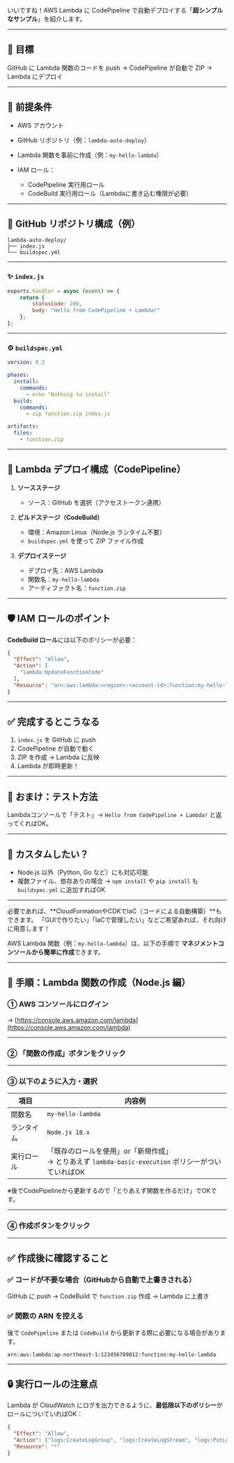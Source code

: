 いいですね！AWS Lambda に CodePipeline で自動デプロイする「**超シンプルなサンプル**」を紹介します。

---

## 🎯 目標

GitHub に Lambda 関数のコードを push → CodePipeline が自動で ZIP → Lambda にデプロイ

---

## 📝 前提条件

* AWS アカウント
* GitHub リポジトリ（例：`lambda-auto-deploy`）
* Lambda 関数を事前に作成（例：`my-hello-lambda`）
* IAM ロール：

  * CodePipeline 実行用ロール
  * CodeBuild 実行用ロール（Lambdaに書き込む権限が必要）

---

## 📁 GitHub リポジトリ構成（例）

```
lambda-auto-deploy/
├── index.js
└── buildspec.yml
```

---

### ✨ `index.js`

```js
exports.handler = async (event) => {
    return {
        statusCode: 200,
        body: "Hello from CodePipeline + Lambda!"
    };
};
```

---

### ⚙️ `buildspec.yml`

```yaml
version: 0.2

phases:
  install:
    commands:
      - echo "Nothing to install"
  build:
    commands:
      - zip function.zip index.js

artifacts:
  files:
    - function.zip
```

---

## 🧪 Lambda デプロイ構成（CodePipeline）

1. **ソースステージ**

   * ソース：GitHub を選択（アクセストークン連携）

2. **ビルドステージ（CodeBuild）**

   * 環境：Amazon Linux（Node.js ランタイム不要）
   * `buildspec.yml` を使って ZIP ファイル作成

3. **デプロイステージ**

   * デプロイ先：AWS Lambda
   * 関数名：`my-hello-lambda`
   * アーティファクト名：`function.zip`

---

## 🛡 IAM ロールのポイント

**CodeBuild ロール**には以下のポリシーが必要：

```json
{
  "Effect": "Allow",
  "Action": [
    "lambda:UpdateFunctionCode"
  ],
  "Resource": "arn:aws:lambda:<region>:<account-id>:function:my-hello-lambda"
}
```

---

## ✅ 完成するとこうなる

1. `index.js` を GitHub に push
2. CodePipeline が自動で動く
3. ZIP を作成 → Lambda に反映
4. Lambda が即時更新！

---

## 📣 おまけ：テスト方法

Lambdaコンソールで「テスト」→ `Hello from CodePipeline + Lambda!` と返ってくればOK。

---

## 📌 カスタムしたい？

* Node.js 以外（Python, Go など）にも対応可能
* 複数ファイル、依存ありの場合 → `npm install` や `pip install` も `buildspec.yml` に追加すればOK

---

必要であれば、\*\*CloudFormationやCDKでIaC（コードによる自動構築）\*\*もできます。
「GUIで作りたい」「IaCで管理したい」などご希望あれば、それ向けに用意します！

AWS Lambda 関数（例：`my-hello-lambda`）は、以下の手順で **マネジメントコンソールから簡単に作成**できます。

---

## 🧭 手順：Lambda 関数の作成（Node.js 編）

### ① AWS コンソールにログイン

→ [https://console.aws.amazon.com/lambda](https://console.aws.amazon.com/lambda)

---

### ② 「関数の作成」ボタンをクリック

---

### ③ 以下のように入力・選択

| 項目    | 内容例                                                                   |
| ----- | --------------------------------------------------------------------- |
| 関数名   | `my-hello-lambda`                                                     |
| ランタイム | `Node.js 18.x`                                                        |
| 実行ロール | 「既存のロールを使用」or「新規作成」<br>→ とりあえず `lambda-basic-execution` ポリシーがついていればOK |

※後でCodePipelineから更新するので「とりあえず関数を作るだけ」でOKです。

---

### ④ 作成ボタンをクリック

---

## ✅ 作成後に確認すること

### ✅ コードが不要な場合（GitHubから自動で上書きされる）

GitHub に push → CodeBuild で `function.zip` 作成 → Lambda に上書き

### ✅ 関数の ARN を控える

後で `CodePipeline` または `CodeBuild` から更新する際に必要になる場合があります。

```
arn:aws:lambda:ap-northeast-1:123456789012:function:my-hello-lambda
```

---

## 🔒 実行ロールの注意点

Lambda が CloudWatch にログを出力できるように、**最低限以下のポリシー**がロールについていればOK：

```json
{
  "Effect": "Allow",
  "Action": ["logs:CreateLogGroup", "logs:CreateLogStream", "logs:PutLogEvents"],
  "Resource": "*"
}
```




